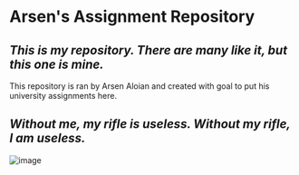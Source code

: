 # Arsen's Assignment Repository
## _This is my repository. There are many like it, but this one is mine._

This repository is ran by Arsen Aloian and created with goal to put his university assignments here. 

## _Without me, my rifle is useless. Without my rifle, I am useless._

![image](https://github.com/user-attachments/assets/98cd1fa3-60e9-4551-bff6-d1292690b604)
